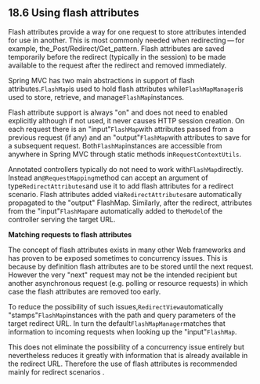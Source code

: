 ## 18.6 Using flash attributes

Flash attributes provide a way for one request to store attributes intended for use in another. This is most commonly needed when redirecting — for example, the_Post/Redirect/Get_pattern. Flash attributes are saved temporarily before the redirect \(typically in the session\) to be made available to the request after the redirect and removed immediately.

Spring MVC has two main abstractions in support of flash attributes.`FlashMap`is used to hold flash attributes while`FlashMapManager`is used to store, retrieve, and manage`FlashMap`instances.

Flash attribute support is always "on" and does not need to enabled explicitly although if not used, it never causes HTTP session creation. On each request there is an "input"`FlashMap`with attributes passed from a previous request \(if any\) and an "output"`FlashMap`with attributes to save for a subsequent request. Both`FlashMap`instances are accessible from anywhere in Spring MVC through static methods in`RequestContextUtils`.

Annotated controllers typically do not need to work with`FlashMap`directly. Instead an`@RequestMapping`method can accept an argument of type`RedirectAttributes`and use it to add flash attributes for a redirect scenario. Flash attributes added via`RedirectAttributes`are automatically propagated to the "output" FlashMap. Similarly, after the redirect, attributes from the "input"`FlashMap`are automatically added to the`Model`of the controller serving the target URL.

**Matching requests to flash attributes**

The concept of flash attributes exists in many other Web frameworks and has proven to be exposed sometimes to concurrency issues. This is because by definition flash attributes are to be stored until the next request. However the very "next" request may not be the intended recipient but another asynchronous request \(e.g. polling or resource requests\) in which case the flash attributes are removed too early.

To reduce the possibility of such issues,`RedirectView`automatically "stamps"`FlashMap`instances with the path and query parameters of the target redirect URL. In turn the default`FlashMapManager`matches that information to incoming requests when looking up the "input"`FlashMap`.

This does not eliminate the possibility of a concurrency issue entirely but nevertheless reduces it greatly with information that is already available in the redirect URL. Therefore the use of flash attributes is recommended mainly for redirect scenarios .


